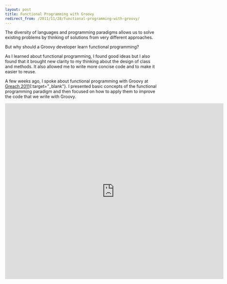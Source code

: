 ```yaml
---
layout: post
title: Functional Programming with Groovy
redirect_from: /2011/11/28/functional-programming-with-groovy/
---
```


The diversity of languages and programming paradigms allows us to solve
existing problems by thinking of solutions from very different approaches.

But why should a Groovy developer learn functional programming?

As I learned about functional programming, I found good ideas but I
also found that it brought new clarity to my thinking about the design of
class and methods. It also allowed me to write more concise code and to
make it easier to reuse.

A few weeks ago, I spoke about functional programming with Groovy at
[Greach 2011][1]{:target="_blank"}. I presented basic concepts of the functional programming
paradigm and then focused on how to apply them to improve the code that we
write with Groovy.

<iframe src="http://www.slideshare.net/slideshow/embed_code/10041168" width="720"
height="579" frameborder="0" marginwidth="0" marginheight="0"
scrolling="no"></iframe>


[1]: http://greachconf.com/

